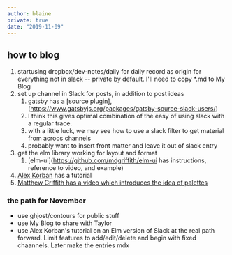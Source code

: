 ```yaml
---
author: blaine
private: true
date: "2019-11-09"
---
```

## how to blog
1. startusing dropbox/dev-notes/daily for daily record as origin for everything not in slack -- private by default. I'll need to copy *.md to My Blog
1. set up channel in Slack for posts, in addition to post ideas
    1. gatsby has a [source plugin],(https://www.gatsbyjs.org/packages/gatsby-source-slack-users/)
    1. I think this gives optimal combination of the easy of using slack with a regular trace.
    1. with a little luck, we may see how to use a slack filter to get material from acroos channels
    1. probably want to insert front matter and leave it out of slack entry
1. get the elm library working for layout and format
    1. [elm-ui](https://github.com/mdgriffith/elm-ui has instructions, reference to video, and example)
1. [Alex Korban](https://korban.net/posts/elm/2018-11-17-elm-ui-introduction/) has a tutorial
1. [Matthew Griffith has a video which introduces the idea of palettes](https://www.youtube.com/watch?v=Ie-gqwSHQr0&t=2s)
### the path for November
* use ghjost/contours for public stuff
* use My Blog to share with Taylor
* use Alex Korban's tutorial on an Elm version of Slack at the real path forward. Limit features to add/edit/delete and begin with fixed chaannels. Later make the entries mdx


